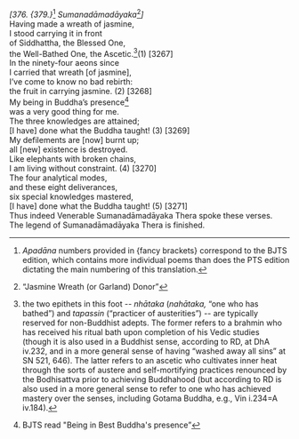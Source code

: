 *\[376. {379.}*[^1] *Sumanadāmadāyaka*[^2]*\]*  
Having made a wreath of jasmine,  
I stood carrying it in front  
of Siddhattha, the Blessed One,  
the Well-Bathed One, the Ascetic.[^3](1) \[3267\]  
In the ninety-four aeons since  
I carried that wreath \[of jasmine\],  
I’ve come to know no bad rebirth:  
the fruit in carrying jasmine. (2) \[3268\]  
My being in Buddha’s presence[^4]  
was a very good thing for me.  
The three knowledges are attained;  
\[I have\] done what the Buddha taught! (3) \[3269\]  
My defilements are \[now\] burnt up;  
all \[new\] existence is destroyed.  
Like elephants with broken chains,  
I am living without constraint. (4) \[3270\]  
The four analytical modes,  
and these eight deliverances,  
six special knowledges mastered,  
\[I have\] done what the Buddha taught! (5) \[3271\]  
Thus indeed Venerable Sumanadāmadāyaka Thera spoke these verses.  
The legend of Sumanadāmadāyaka Thera is finished.  
[^1]: *Apadāna* numbers provided in {fancy brackets} correspond to the
    BJTS edition, which contains more individual poems than does the PTS
    edition dictating the main numbering of this translation.  
[^2]: “Jasmine Wreath (or Garland) Donor”  
[^3]: the two epithets in this foot -- *nhātaka* (*nahātaka,* “one who
    has bathed”) and *tapassin* (“practicer of austerities”) -- are
    typically reserved for non-Buddhist adepts. The former refers to a
    brahmin who has received his ritual bath upon completion of his
    Vedic studies (though it is also used in a Buddhist sense, according
    to RD, at DhA iv.232, and in a more general sense of having “washed
    away all sins” at SN 521, 646). The latter refers to an ascetic who
    cultivates inner heat through the sorts of austere and
    self-mortifying practices renounced by the Bodhisattva prior to
    achieving Buddhahood (but according to RD is also used in a more
    general sense to refer to one who has achieved mastery over the
    senses, including Gotama Buddha, e.g., Vin i.234=A iv.184).  
[^4]: BJTS read "Being in Best Buddha's presence”
